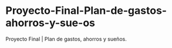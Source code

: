 # Proyecto-Final-Plan-de-gastos-ahorros-y-sue-os
Proyecto Final | Plan de gastos, ahorros y sueños.
